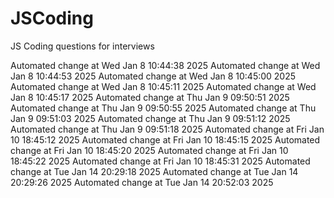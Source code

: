 # JSCoding
JS Coding questions for interviews

Automated change at Wed Jan  8 10:44:38 2025
Automated change at Wed Jan  8 10:44:53 2025
Automated change at Wed Jan  8 10:45:00 2025
Automated change at Wed Jan  8 10:45:11 2025
Automated change at Wed Jan  8 10:45:17 2025
Automated change at Thu Jan  9 09:50:51 2025
Automated change at Thu Jan  9 09:50:55 2025
Automated change at Thu Jan  9 09:51:03 2025
Automated change at Thu Jan  9 09:51:12 2025
Automated change at Thu Jan  9 09:51:18 2025
Automated change at Fri Jan 10 18:45:12 2025
Automated change at Fri Jan 10 18:45:15 2025
Automated change at Fri Jan 10 18:45:20 2025
Automated change at Fri Jan 10 18:45:22 2025
Automated change at Fri Jan 10 18:45:31 2025
Automated change at Tue Jan 14 20:29:18 2025
Automated change at Tue Jan 14 20:29:26 2025
Automated change at Tue Jan 14 20:52:03 2025